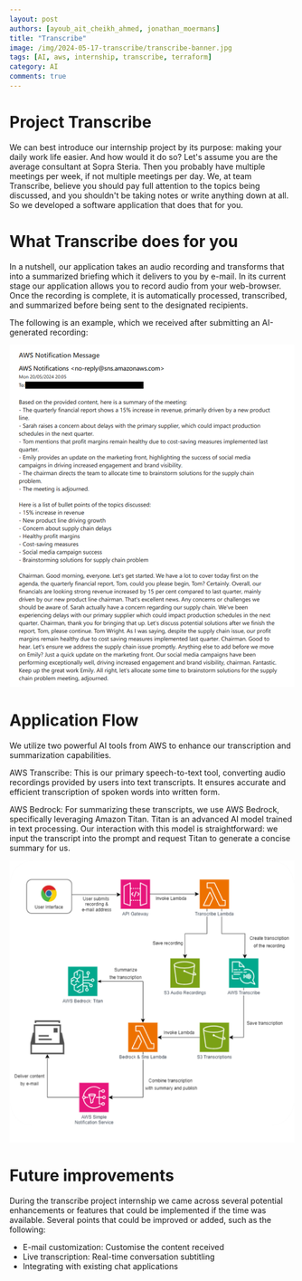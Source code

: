 ```yaml
---
layout: post
authors: [ayoub_ait_cheikh_ahmed, jonathan_moermans]
title: "Transcribe"
image: /img/2024-05-17-transcribe/transcribe-banner.jpg
tags: [AI, aws, internship, transcribe, terraform]
category: AI
comments: true
---
```


# Project Transcribe

We can best introduce our internship project by its purpose: making your daily work life easier.
And how would it do so?
Let's assume you are the average consultant at Sopra Steria.
Then you probably have multiple meetings per week, if not multiple meetings per day.
We, at team Transcribe, believe you should pay full attention to the topics being discussed, and you shouldn't be taking notes or write anything down at all.
So we developed a software application that does that for you.

# What Transcribe does for you

In a nutshell, our application takes an audio recording and transforms that into a summarized briefing which it delivers to you by e-mail.
In its current stage our application allows you to record audio from your web-browser.
Once the recording is complete, it is automatically processed, transcribed, and summarized before being sent to the designated recipients.

The following is an example, which we received after submitting an AI-generated recording:

<img alt="Transcribe example output" src="/img/2024-05-17-transcribe/transcribe-example-output.png" class="image fit">

# Application Flow

We utilize two powerful AI tools from AWS to enhance our transcription and summarization capabilities.  

AWS Transcribe: This is our primary speech-to-text tool, converting audio recordings provided by users into text transcripts. It ensures accurate and efficient transcription of spoken words into written form. 

AWS Bedrock: For summarizing these transcripts, we use AWS Bedrock, specifically leveraging Amazon Titan. Titan is an advanced AI model trained in text processing. Our interaction with this model is straightforward: we input the transcript into the prompt and request Titan to generate a concise summary for us. 

<img alt="Transcribe application flow" src="/img/2024-05-17-transcribe/transcribe-application-flow.png" class="image fit">

# Future improvements

During the transcribe project internship we came across several potential enhancements or features that could be implemented if the time was available. 
Several points that could be improved or added, such as the following:

- E-mail customization: Customise the content received
- Live transcription: Real-time conversation subtitling
- Integrating with existing chat applications